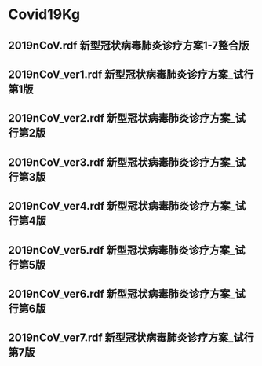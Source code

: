 # Covid19Kg
## 2019nCoV.rdf 新型冠状病毒肺炎诊疗方案1-7整合版
## 2019nCoV_ver1.rdf  新型冠状病毒肺炎诊疗方案_试行第1版
## 2019nCoV_ver2.rdf  新型冠状病毒肺炎诊疗方案_试行第2版
## 2019nCoV_ver3.rdf  新型冠状病毒肺炎诊疗方案_试行第3版
## 2019nCoV_ver4.rdf  新型冠状病毒肺炎诊疗方案_试行第4版
## 2019nCoV_ver5.rdf  新型冠状病毒肺炎诊疗方案_试行第5版
## 2019nCoV_ver6.rdf  新型冠状病毒肺炎诊疗方案_试行第6版
## 2019nCoV_ver7.rdf  新型冠状病毒肺炎诊疗方案_试行第7版
